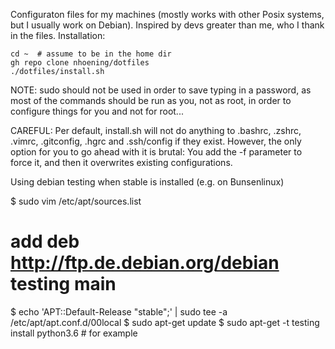 Configuraton files for my machines (mostly works with other Posix systems, but I usually
work on Debian).
Inspired by devs greater than me, who I thank in the files. Installation:

    cd ~  # assume to be in the home dir
    gh repo clone nhoening/dotfiles
    ./dotfiles/install.sh

NOTE: sudo should not be used in order to save typing in a password, as most of
the commands should be run as you, not as root, in order to configure things for
you and not for root...

CAREFUL: Per default, install.sh will not do anything to .bashrc, .zshrc, .vimrc, .gitconfig, .hgrc and .ssh/config if they exist. However, the only option for you to go ahead with it is brutal: You add the -f parameter to force it, and then it overwrites existing configurations.

Using debian testing when stable is installed (e.g. on Bunsenlinux)

$ sudo vim /etc/apt/sources.list
# add deb http://ftp.de.debian.org/debian testing main
$ echo 'APT::Default-Release "stable";' | sudo tee -a /etc/apt/apt.conf.d/00local
$ sudo apt-get update
$ sudo apt-get -t testing install python3.6  # for example
